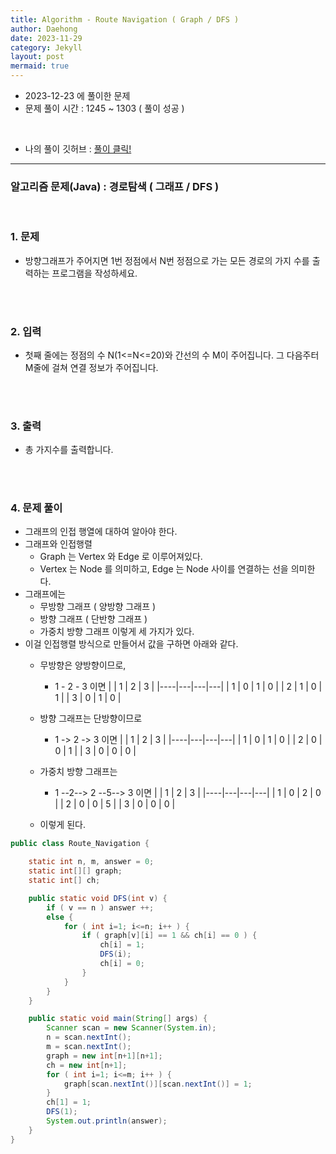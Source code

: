 ```yaml
---
title: Algorithm - Route Navigation ( Graph / DFS )
author: Daehong
date: 2023-11-29
category: Jekyll
layout: post
mermaid: true
---
```


* 2023-12-23 에 풀이한 문제
* 문제 풀이 시간 : 1245 ~ 1303 ( 풀이 성공 )

<br>

* 나의 풀이 깃허브 : 
[풀이 클릭!](https://github.com/JeonDaehong/study-java-algorithm/blob/main/basic/Route_Navigation.java)

<hr>

### 알고리즘 문제(Java) : 경로탐색 ( 그래프 / DFS )

<br>

### 1. 문제
* 방향그래프가 주어지면 1번 정점에서 N번 정점으로 가는 모든 경로의 가지 수를 출력하는 프로그램을 작성하세요.

<br>
<br>

### 2. 입력
* 첫째 줄에는 정점의 수 N(1<=N<=20)와 간선의 수 M이 주어집니다. 그 다음주터 M줄에 걸쳐 연결 정보가 주어집니다.

<br>
<br>

### 3. 출력
* 총 가지수를 출력합니다.

<br>
<br>

### 4. 문제 풀이
* 그래프의 인접 행열에 대하여 알아야 한다.
* 그래프와 인접행렬
	* Graph 는 Vertex 와 Edge 로 이루어져있다.
	* Vertex 는 Node 를 의미하고, Edge 는 Node 사이를 연결하는 선을 의미한다.
* 그래프에는
	* 무방향 그래프 ( 양방향 그래프 )
	* 방향 그래프 ( 단반향 그래프 )
	* 가중치 방향 그래프 이렇게 세 가지가 있다.
* 이걸 인접행렬 방식으로 만들어서 값을 구하면 아래와 같다.
	* 무방향은 양방향이므로,
		* 1 - 2 - 3 이면
		|    | 1 | 2 | 3 |
		|----|---|---|---|
		| 1  | 0 | 1 | 0 |
		| 2  | 1 | 0 | 1 |
		| 3  | 0 | 1 | 0 |

    * 방향 그래프는 단방향이므로
		* 1 -> 2 -> 3 이면
		|    | 1 | 2 | 3 |
		|----|---|---|---|
		| 1  | 0 | 1 | 0 |
		| 2  | 0 | 0 | 1 |
		| 3  | 0 | 0 | 0 |

	* 가중치 방향 그래프는
		* 1 --2--> 2 --5--> 3 이면
		|    | 1 | 2 | 3 |
		|----|---|---|---|
		| 1  | 0 | 2 | 0 |
		| 2  | 0 | 0 | 5 |
		| 3  | 0 | 0 | 0 |

    * 이렇게 된다.


```java
public class Route_Navigation {

    static int n, m, answer = 0;
    static int[][] graph;
    static int[] ch;

    public static void DFS(int v) {
        if ( v == n ) answer ++;
        else {
            for ( int i=1; i<=n; i++ ) {
                if ( graph[v][i] == 1 && ch[i] == 0 ) {
                    ch[i] = 1;
                    DFS(i);
                    ch[i] = 0;
                }
            }
        }
    }

    public static void main(String[] args) {
        Scanner scan = new Scanner(System.in);
        n = scan.nextInt();
        m = scan.nextInt();
        graph = new int[n+1][n+1];
        ch = new int[n+1];
        for ( int i=1; i<=m; i++ ) {
            graph[scan.nextInt()][scan.nextInt()] = 1;
        }
        ch[1] = 1;
        DFS(1);
        System.out.println(answer);
    }
}
```

<br>
<br>
<br>
<br>
<br>